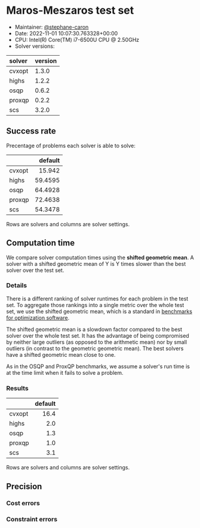 # Maros-Meszaros test set

- Maintainer: [@stephane-caron](https://github.com/stephane-caron/)
- Date: 2022-11-01 10:07:30.763328+00:00
- CPU: Intel(R) Core(TM) i7-6500U CPU @ 2.50GHz
- Solver versions:

| solver   | version   |
|:---------|:----------|
| cvxopt   | 1.3.0     |
| highs    | 1.2.2     |
| osqp     | 0.6.2     |
| proxqp   | 0.2.2     |
| scs      | 3.2.0     |

## Success rate

Precentage of problems each solver is able to solve:

|        |   default |
|:-------|----------:|
| cvxopt |   15.942  |
| highs  |   59.4595 |
| osqp   |   64.4928 |
| proxqp |   72.4638 |
| scs    |   54.3478 |

Rows are solvers and columns are solver settings.

## Computation time

We compare solver computation times using the **shifted geometric mean**. A
solver with a shifted geometric mean of Y is Y times slower than the best
solver over the test set.

### Details

There is a different ranking of solver runtimes for each problem in the test
set. To aggregate those rankings into a single metric over the whole test set,
we use the shifted geometric mean, which is a standard in [benchmarks for
optimization software](http://plato.asu.edu/bench.html).

The shifted geometric mean is a slowdown factor compared to the best solver
over the whole test set. It has the advantage of being compromised by neither
large outliers (as opposed to the arithmetic mean) nor by small outliers (in
contrast to the geometric geometric mean). The best solvers have a shifted
geometric mean close to one.

As in the OSQP and ProxQP benchmarks, we assume a solver's run time is at the
time limit when it fails to solve a problem.

### Results

|        |   default |
|:-------|----------:|
| cvxopt |      16.4 |
| highs  |       2.0 |
| osqp   |       1.3 |
| proxqp |       1.0 |
| scs    |       3.1 |

Rows are solvers and columns are solver settings.

## Precision

### Cost errors

### Constraint errors

